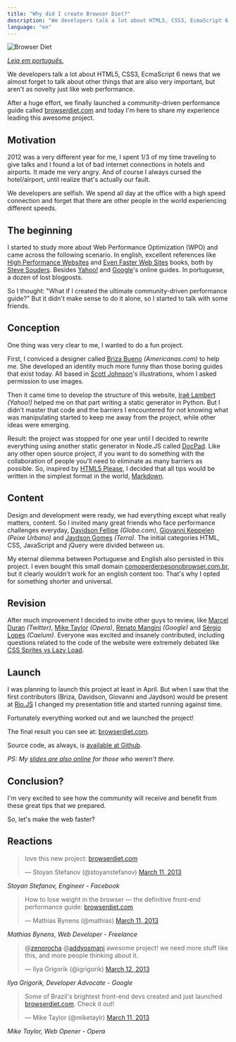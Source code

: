 ```yaml
---
title: "Why did I create Browser Diet?"
description: "We developers talk a lot about HTML5, CSS3, EcmaScript 6 news that we almost forget to talk about other things that are also very important, but aren't as novelty just like web performance. After a huge effort, we finally launched a community-driven performance guide called browserdiet.com and today I'm here to share my experience leading this awesome project."
language: "en"
---
```


<img alt="Browser Diet" src="/assets/img/posts/browser-diet.jpg" />

<p><em><a href="http://tableless.com.br/como-perder-peso-no-browser/">Leia em português.</a></em></p>

<p>We developers talk a lot about HTML5, CSS3, EcmaScript 6 news that we almost forget to talk about other things that are also very important, but aren't as novelty just like web performance.</p>

<p>After a huge effort, we finally launched a community-driven performance guide called <a href="http://browserdiet.com">browserdiet.com</a> and today I'm here to share my experience leading this awesome project.</p>

<!-- more -->

<h2>Motivation</h2>

<p>2012 was a very different year for me, I spent 1/3 of my time traveling to give talks and I found a lot of bad internet connections in hotels and airports. It made me very angry. And of course I always cursed the hotel/airport, until realize that's actually our fault.</p>

<p>We developers are selfish. We spend all day at the office with a high speed connection and forget that there are other people in the world experiencing different speeds.</p>

<h2>The beginning</h2>

<p>I started to study more about Web Performance Optimization (WPO) and came across the following scenario. In english, excellent references like <a href="http://www.amazon.com/High-Performance-Web-Sites-Essential/dp/0596529309">High Performance Websites</a> and <a href="http://www.amazon.com/Even-Faster-Web-Sites-Performance/dp/0596522304/ref=sr_1_1">Even Faster Web Sites</a> books, both by <a href="http://stevesouders.com/">Steve Souders</a>. Besides <a href="http://developer.yahoo.com/performance/rules.html">Yahoo!</a> and <a href="https://developers.google.com/speed/docs/best-practices/rules_intro">Google</a>'s online guides. In portuguese, a dozen of lost blogposts.</p>

<p>So I thought: "What if I created the ultimate community-driven performance guide?" But it didn't make sense to do it alone, so I started to talk with some friends.</p>

<h2>Conception</h2>

<p>One thing was very clear to me, I wanted to do a fun project.</p>

<p>First, I conviced a designer called <a href="http://www.brizabueno.com/">Briza Bueno</a> <em>(Americanas.com)</em> to help me. She developed an identity much more funny than those boring guides that exist today. All based in <a href="http://myextralife.com/56geeks/">Scott Johnson</a>'s illustrations, whom I asked permission to use images.</p>

<p>Then it came time to develop the structure of this website, <a href="http://irae.pro.br">Iraê Lambert</a> <em>(Yahoo!)</em> helped me on that part writing a static generator in Python. But I didn't master that code and the barriers I encountered for not knowing what was manipulating started to keep me away from the project, while other ideas were emerging.</p>

<p>Result: the project was stopped for one year until I decided to rewrite everything using another static generator in Node.JS called <a href="http://docpad.org">DocPad</a>. Like any other open source project, if you want to do something with the collaboration of people you'll need to eliminate as many barriers as possible. So, inspired by <a href="http://html5please.com/">HTML5 Please</a>, I decided that all tips would be written in the simplest format in the world, <a href="http://en.wikipedia.org/wiki/Markdown">Markdown</a>.</p>

<h2>Content</h2>

<p>Design and development were ready, we had everything except what really matters, content. So I invited many great friends who face performance challenges everyday, <a href="https://github.com/davidsonfellipe">Davidson Fellipe</a> <em>(Globo.com)</em>, <a href="https://github.com/keppelen">Giovanni Keppelen</a> <em>(Peixe Urbano)</em> and <a href="https://github.com/jaydson">Jaydson Gomes</a> <em>(Terra)</em>. The initial categories HTML, CSS, JavaScript and jQuery were divided between us.</p>

<p>My eternal dilemma between Portuguese and English also persisted in this project. I even bought this small domain <a href="http://comoperderpesonobrowser.com.br">comoperderpesonobrowser.com.br</a>, but it clearly wouldn't work for an english content too. That's why I opted for something shorter and universal.</p>

<h2>Revision</h2>

<p>After much improvement I decided to invite other guys to review, like <a href="https://github.com/marcelduran">Marcel Duran</a> <em>(Twitter)</em>, <a href="https://github.com/miketaylr">Mike Taylor</a> <em>(Opera)</em>, <a href="https://github.com/mangini">Renato Mangini</a> <em>(Google)</em> and <a href="https://github.com/sergiolopes">Sérgio Lopes</a> <em>(Caelum)</em>. Everyone was excited and insanely contributed, including questions related to the code of the website were extremely debated like <a href="https://github.com/zenorocha/browser-diet/issues/40">CSS Sprites vs Lazy Load</a>.</p>

<h2>Launch</h2>

<p>I was planning to launch this project at least in April. But when I saw that the first contributors (Briza, Davidson, Giovanni and Jaydson) would be present at <a href="http://riojs.org">Rio.JS</a> I changed my presentation title and started running against time.</p>

<p>Fortunately everything worked out and we launched the project!</p>

<p>The final result you can see at: <a href="http://browserdiet.com">browserdiet.com</a>.</p>

<p>Source code, as always, is <a href="https://github.com/zenorocha/browser-diet">available at Github</a>.</p>

<p><em>PS: My <a href="https://speakerdeck.com/zenorocha/como-perder-peso-no-browser/">slides are also online</a> for those who weren't there.</em></p>

<script async class="speakerdeck-embed" data-id="31ed55c06ab8013086e822000a8f982b" data-ratio="1.33333333333333" src="//speakerdeck.com/assets/embed.js"></script>

<h2>Conclusion?</h2>

<p>I'm very excited to see how the community will receive and benefit from these great tips that we prepared.</p>

<p>So, let's make the web faster?</p>

<h2>Reactions</h2>

<blockquote class="twitter-tweet"><p>love this new project: <a href="http://t.co/u8FWpD5mW0" title="http://browserdiet.com">browserdiet.com</a></p>&mdash; Stoyan Stefanov (@stoyanstefanov) <a href="https://twitter.com/stoyanstefanov/status/311258820800303104">March 11, 2013</a></blockquote>
<script async src="//platform.twitter.com/widgets.js" charset="utf-8"></script>

<p><em>Stoyan Stefanov, Engineer - Facebook</em></p>

<blockquote class="twitter-tweet"><p>How to lose weight in the browser — the definitive front-end performance guide: <a href="http://t.co/YqRgmFvipm" title="http://browserdiet.com/">browserdiet.com</a></p>&mdash; Mathias Bynens (@mathias) <a href="https://twitter.com/mathias/status/311193207327293440">March 11, 2013</a></blockquote>
<script async src="//platform.twitter.com/widgets.js" charset="utf-8"></script>

<p><em>Mathias Bynens, Web Developer - Freelance</em></p>

<blockquote class="twitter-tweet" data-conversation="none"><p>@<a href="https://twitter.com/zenorocha">zenorocha</a> @<a href="https://twitter.com/addyosmani">addyosmani</a> awesome project! we need more stuff like this, and more people thinking about it.</p>&mdash; Ilya Grigorik (@igrigorik) <a href="https://twitter.com/igrigorik/status/311303945920339968">March 12, 2013</a></blockquote>
<script async src="//platform.twitter.com/widgets.js" charset="utf-8"></script>

<p><em>Ilya Grigorik, Developer Advocate - Google</em></p>

<blockquote class="twitter-tweet"><p>Some of Brazil's brightest front-end devs created and just launched <a href="http://t.co/8FNPhsjzQx" title="http://browserdiet.com/">browserdiet.com</a>. Check it out!</p>&mdash; Mike Taylor (@miketaylr) <a href="https://twitter.com/miketaylr/status/311253455647952897">March 11, 2013</a></blockquote>
<script async src="//platform.twitter.com/widgets.js" charset="utf-8"></script>

<p><em>Mike Taylor, Web Opener - Opera</em></p>